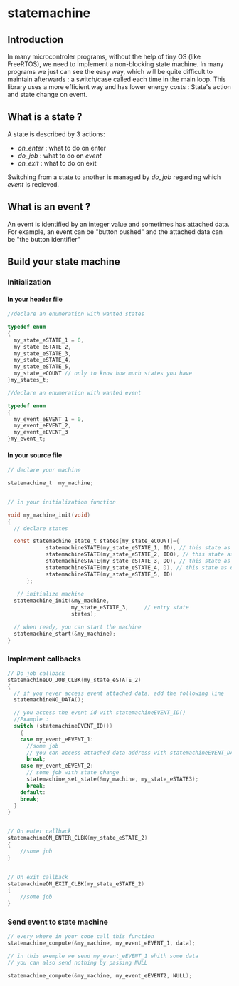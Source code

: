 # statemachine

## Introduction

In many microcontroler programs, without the help of tiny OS (like FreeRTOS), we need to implement a non-blocking state machine.
In many programs we just can see the easy way, which will be quite difficult to maintain afterwards : a switch/case called each time in the main loop.
This library uses a more efficient way and has lower energy costs : State's action and state change on event.

## What is a state ?

A state is described by 3 actions: 

* *on_enter* : what to do on enter
* *do_job* : what to do on *event*
* *on_exit* : what to do on exit

Switching from a state to another is managed by *do_job* regarding which *event* is recieved. 

## What is an event ?

An event is identified by an integer value and sometimes has attached data.
For example, an event can be "button pushed" and the attached data can be "the button identifier"

## Build your state machine

### Initialization 

#### In your header file

```C
//declare an enumeration with wanted states

typedef enum
{
  my_state_eSTATE_1 = 0,
  my_state_eSTATE_2,
  my_state_eSTATE_3,
  my_state_eSTATE_4,
  my_state_eSTATE_5,
  my_state_eCOUNT // only to know how much states you have
}my_states_t;

//declare an enumeration with wanted event

typedef enum
{
  my_event_eEVENT_1 = 0,
  my_event_eEVENT_2,
  my_event_eEVENT_3
}my_event_t;
```
#### In your source file

```C
// declare your machine

statemachine_t  my_machine;


// in your initialization function

void my_machine_init(void)
{
  // declare states

  const statemachine_state_t states[my_state_eCOUNT]={
			statemachineSTATE(my_state_eSTATE_1, ID), // this state as Enter action (I) and Do action (D) 
			statemachineSTATE(my_state_eSTATE_2, IDO), // this state as Enter, Do and Exit action (O)
			statemachineSTATE(my_state_eSTATE_3, DO), // this state as Do an exit action
			statemachineSTATE(my_state_eSTATE_4, D), // this state as only Do action
			statemachineSTATE(my_state_eSTATE_5, ID)
	  };
    
   // initialize machine
  statemachine_init(&my_machine,
					my_state_eSTATE_3,     // entry state
					states);

  // when ready, you can start the machine
  statemachine_start(&my_machine);
}
```

### Implement callbacks

```C
// Do job callback
statemachineDO_JOB_CLBK(my_state_eSTATE_2)
{
  // if you never access event attached data, add the following line
  statemachineNO_DATA();

  // you access the event id with statemachineEVENT_ID()
  //Example :
  switch (statemachineEVENT_ID())
	{
    case my_event_eEVENT_1: 
      //some job 
      // you can access attached data address with statemachineEVENT_DATA()
      break;
    case my_event_eEVENT_2:
      // some job with state change
      statemachine_set_state(&my_machine, my_state_eSTATE3);
      break;  
    default:
    break;
  } 
}


// On enter callback
statemachineON_ENTER_CLBK(my_state_eSTATE_2)
{
	//some job	
}


// On exit callback
statemachineON_EXIT_CLBK(my_state_eSTATE_2)
{
	//some job	
}
```

### Send event to state machine

```C
// every where in your code call this function
statemachine_compute(&my_machine, my_event_eEVENT_1, data); 

// in this exemple we send my_event_eEVENT_1 whith some data
// you can also send nothing by passing NULL

statemachine_compute(&my_machine, my_event_eEVENT2, NULL);

```
